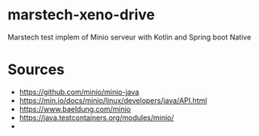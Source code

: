 # marstech-xeno-drive

Marstech test implem of Minio serveur with Kotlin and Spring boot Native

# Sources

- https://github.com/minio/minio-java
- https://min.io/docs/minio/linux/developers/java/API.html
- https://www.baeldung.com/minio
- https://java.testcontainers.org/modules/minio/
- 